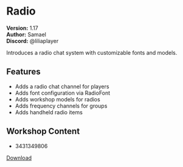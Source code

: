 # Radio

**Version:** 1.17  
**Author:** Samael  
**Discord:** @liliaplayer  

Introduces a radio chat system with customizable fonts and models.

## Features

- Adds a radio chat channel for players
- Adds font configuration via RadioFont
- Adds workshop models for radios
- Adds frequency channels for groups
- Adds handheld radio items

## Workshop Content

- 3431349806

[Download](https://github.com/LiliaFramework/Modules/raw/refs/heads/gh-pages/radio.zip)
